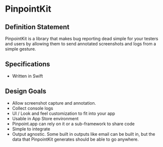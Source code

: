 # PinpointKit

## Definition Statement

PinpointKit is a library that makes bug reporting dead simple for your testers and users by allowing them to send annotated screenshots and logs from a simple gesture.

## Specifications

* Written in Swift

## Design Goals

* Allow screenshot capture and annotation.
* Collect console logs
* UI / Look and feel customization to fit into your app
* Usable in App Store environment
* Pinpoint.app can rely on it or a sub-framework to share code
* Simple to integrate
* Output agnostic. Some built in outputs like email can be built in, but the data that PinpointKit generates should be able to go anywhere.
